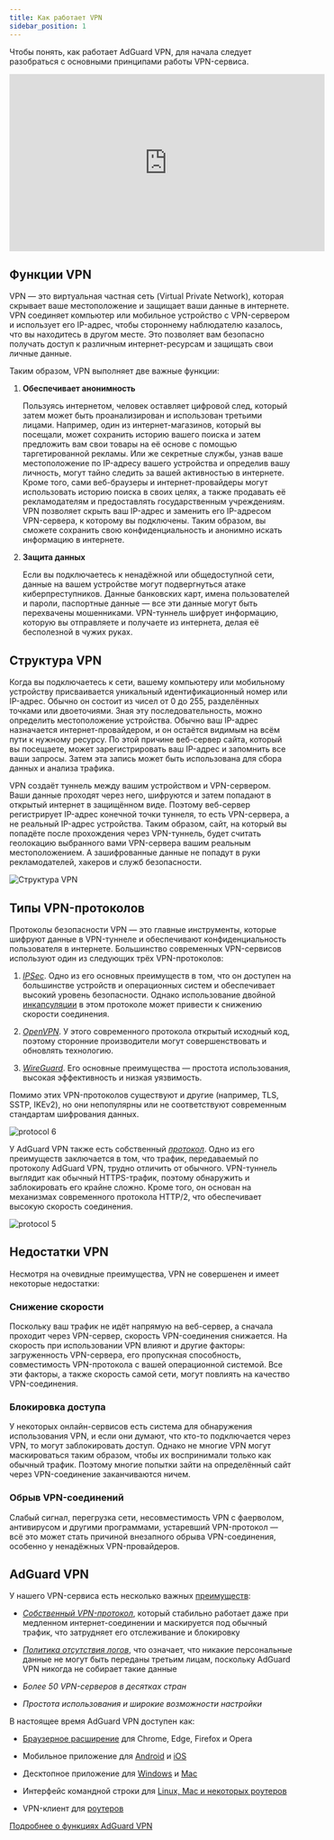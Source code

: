 ```yaml
---
title: Как работает VPN
sidebar_position: 1
---
```


Чтобы понять, как работает AdGuard VPN, для начала следует разобраться с основными принципами работы VPN-сервиса.

<iframe width="560" height="315" class="youtube-video" src="https://www.youtube-nocookie.com/embed/aOmkjgfSsIY" title="YouTube video player" frameborder="0" allow="accelerometer; autoplay; clipboard-write; encrypted-media; gyroscope; picture-in-picture" allowfullscreen></iframe>

## Функции VPN

VPN — это виртуальная частная сеть (Virtual Private Network), которая скрывает ваше местоположение и защищает ваши данные в интернете. VPN соединяет компьютер или мобильное устройство с VPN-сервером и использует его IP-адрес, чтобы стороннему наблюдателю казалось, что вы находитесь в другом месте. Это позволяет вам безопасно получать доступ к различным интернет-ресурсам и защищать свои личные данные.

Таким образом, VPN выполняет две важные функции:

1. **Обеспечивает анонимность**

   Пользуясь интернетом, человек оставляет цифровой след, который затем может быть проанализирован и использован третьими лицами. Например, один из интернет-магазинов, который вы посещали, может сохранить историю вашего поиска и затем предложить вам свои товары на её основе с помощью таргетированной рекламы. Или же секретные службы, узнав ваше местоположение по IP-адресу вашего устройства и определив вашу личность, могут тайно следить за вашей активностью в интернете. Кроме того, сами веб-браузеры и интернет-провайдеры могут использовать историю поиска в своих целях, а также продавать её рекламодателям и предоставлять государственным учреждениям. VPN позволяет скрыть ваш IP-адрес и заменить его IP-адресом VPN-сервера, к которому вы подключены. Таким образом, вы сможете сохранить свою конфиденциальность и анонимно искать информацию в интернете.

2. **Защита данных**

   Если вы подключаетесь к ненадёжной или общедоступной сети, данные на вашем устройстве могут подвергнуться атаке киберпреступников. Данные банковских карт, имена пользователей и пароли, паспортные данные — все эти данные могут быть перехвачены мошенниками. VPN-туннель шифрует информацию, которую вы отправляете и получаете из интернета, делая её бесполезной в чужих руках.

## Структура VPN

Когда вы подключаетесь к сети, вашему компьютеру или мобильному устройству присваивается уникальный идентификационный номер или IP-адрес. Обычно он состоит из чисел от 0 до 255, разделённых точками или двоеточиями. Зная эту последовательность, можно определить местоположение устройства. Обычно ваш IP-адрес назначается интернет-провайдером, и он остаётся видимым на всём пути к нужному ресурсу. По этой причине веб-сервер сайта, который вы посещаете, может зарегистрировать ваш IP-адрес и запомнить все ваши запросы. Затем эта запись может быть использована для сбора данных и анализа трафика.

VPN создаёт туннель между вашим устройством и VPN-сервером. Ваши данные проходят через него, шифруются и затем попадают в открытый интернет в защищённом виде. Поэтому веб-сервер регистрирует IP-адрес конечной точки туннеля, то есть VPN-сервера, а не реальный IP-адрес устройства. Таким образом, сайт, на который вы попадёте после прохождения через VPN-туннель, будет считать геолокацию выбранного вами VPN-сервера вашим реальным местоположением. А зашифрованные данные не попадут в руки рекламодателей, хакеров и служб безопасности.

![Структура VPN](https://cdn.adguardvpn.com/public/Adguard/Website/Images/seo/ru/how_vpn_3.jpg)

## Типы VPN-протоколов

Протоколы безопасности VPN — это главные инструменты, которые шифруют данные в VPN-туннеле и обеспечивают конфиденциальность пользователя в интернете. Большинство современных VPN-сервисов используют один из следующих трёх VPN-протоколов:

1. [_IPSec_](https://ru.wikipedia.org/wiki/IPsec). Одно из его основных преимуществ в том, что он доступен на большинстве устройств и операционных систем и обеспечивает высокий уровень безопасности. Однако использование двойной [инкапсуляции](https://ru.wikipedia.org/wiki/Инкапсуляция_\(компьютерные_сети\)) в этом протоколе может привести к снижению скорости соединения.

2. [_OpenVPN_](https://ru.wikipedia.org/wiki/OpenVPN). У этого современного протокола открытый исходный код, поэтому сторонние производители могут совершенствовать и обновлять технологию.

3. [_WireGuard_](https://ru.wikipedia.org/wiki/WireGuard). Его основные преимущества — простота использования, высокая эффективность и низкая уязвимость.

Помимо этих VPN-протоколов существуют и другие (например, TLS, SSTP, IKEv2), но они непопулярны или не соответствуют современным стандартам шифрования данных.

<object data="https://cdn.adguardvpn.com/public/Adguard/Blog/vpn/protocol/6.svg?nc=1" type="image/svg+xml"><img src="https://cdn.adguardvpn.com/public/Adguard/Blog/vpn/protocol/6.svg?nc=1" alt="protocol 6" /> </object>

У AdGuard VPN также есть собственный [_протокол_](/general/adguard-vpn-protocol). Одно из его преимуществ заключается в том, что трафик, передаваемый по протоколу AdGuard VPN, трудно отличить от обычного. VPN-туннель выглядит как обычный HTTPS-трафик, поэтому обнаружить и заблокировать его крайне сложно. Кроме того, он основан на механизмах современного протокола HTTP/2, что обеспечивает высокую скорость соединения.

<object data="https://cdn.adguardvpn.com/public/Adguard/Blog/vpn/protocol/5.svg?nc=1" type="image/svg+xml"><img src="https://cdn.adguardvpn.com/public/Adguard/Blog/vpn/protocol/5.svg?nc=1" alt="protocol 5" /></object>

## Недостатки VPN

Несмотря на очевидные преимущества, VPN не совершенен и имеет некоторые недостатки:

### Снижение скорости

Поскольку ваш трафик не идёт напрямую на веб-сервер, а сначала проходит через VPN-сервер, скорость VPN-соединения снижается. На скорость при использовании VPN влияют и другие факторы: загруженность VPN-сервера, его пропускная способность, совместимость VPN-протокола с вашей операционной системой. Все эти факторы, а также скорость самой сети, могут повлиять на качество VPN-соединения.

### Блокировка доступа

У некоторых онлайн-сервисов есть система для обнаружения использования VPN, и если они думают, что кто-то подключается через VPN, то могут заблокировать доступ. Однако не многие VPN могут маскироваться таким образом, чтобы их воспринимали только как обычный трафик. Поэтому многие попытки зайти на определённый сайт через VPN-соединение заканчиваются ничем.

### Обрыв VPN-соединений

Слабый сигнал, перегрузка сети, несовместимость VPN с фаерволом, антивирусом и другими программами, устаревший VPN-протокол — всё это может стать причиной внезапного обрыва VPN-соединения, особенно у ненадёжных VPN-провайдеров.

## AdGuard VPN

У нашего VPN-сервиса есть несколько важных [преимуществ](/general/why-adguard-vpn):

- [_Собственный VPN-протокол_](/general/adguard-vpn-protocol), который стабильно работает даже при медленном интернет-соединении и маскируется под обычный трафик, что затрудняет его отслеживание и блокировку

- [_Политика отсутствия логов_](https://adguard-vpn.com/privacy.html), что означает, что никакие персональные данные не могут быть переданы третьим лицам, поскольку AdGuard VPN никогда не собирает такие данные

- _Более 50 VPN-серверов в десятках стран_

- _Простота использования и широкие возможности настройки_

В настоящее время AdGuard VPN доступен как:

- [Браузерное расширение](/adguard-vpn-browser-extension/overview) для Chrome, Edge, Firefox и Opera

- Мобильное приложение для [Android](/adguard-vpn-for-android/overview) и [iOS](/adguard-vpn-for-ios/overview)

- Десктопное приложение для [Windows](/adguard-vpn-for-windows/overview) и [Mac](/adguard-vpn-for-mac/overview)

- Интерфейс командной строки для [Linux, Mac и некоторых роутеров](/adguard-vpn-for-linux/)

- VPN-клиент для [роутеров](/general/set-up-adguard-vpn-on-your-router/)

[Подробнее о функциях AdGuard VPN](https://adguardvpn-help.com/welcome.html)
